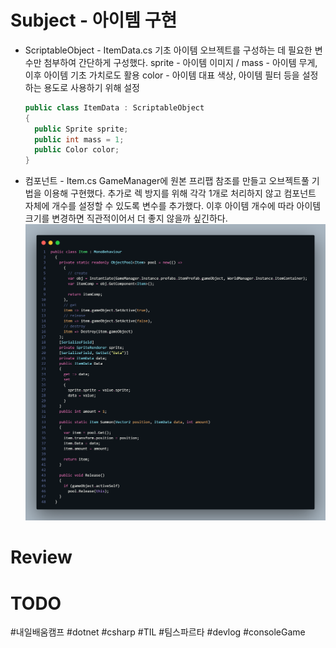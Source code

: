 # Subject - 아이템 구현
* ScriptableObject - ItemData.cs
	기초 아이템 오브젝트를 구성하는 데 필요한 변수만 첨부하여 간단하게 구성했다.
	sprite - 아이템 이미지 / mass - 아이템 무게, 이후 아이템 기초 가치로도 활용
	color - 아이템 대표 색상, 아이템 필터 등을 설정하는 용도로 사용하기 위해 설정
	```C#
	public class ItemData : ScriptableObject
	{
	  public Sprite sprite;
	  public int mass = 1;
	  public Color color;
	}
	```

* 컴포넌트 - Item.cs
	GameManager에 원본 프리팹 참조를 만들고 오브젝트풀 기법을 이용해 구현했다. 추가로 렉 방지를 위해 각각 1개로 처리하지 않고 컴포넌트 자체에 개수를 설정할 수 있도록 변수를 추가했다. 이후 아이템 개수에 따라 아이템 크기를 변경하면 직관적이어서 더 좋지 않을까 싶긴하다.
	![image](20250418_1.png)

# Review


# TODO


#내일배움캠프 #dotnet #csharp #TIL #팀스파르타 #devlog #consoleGame